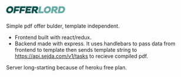 # <img src="/client/assets/img/logo.png" width="160">

Simple pdf offer bulder, template independent.
* Frontend built with react/redux.
* Backend made with express.
It uses handlebars to pass data from frontend to template 
then sends template string to https://api.sejda.com/v1/tasks 
to recieve compiled pdf.

Server long-starting because of heroku free plan.
